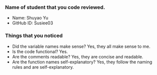 ### Name of student that you code reviewed.
- Name: Shuyao Yu
- GitHub ID: Susiee03 


### Things that you noticed
- Did the variable names make sense? 
Yes, they all make sense to me.
- Is the code functional? Yes.
- Are the comments readable? Yes, they are concise and readable.
- Are the function names self-explanatory? Yes, they follow the naming rules and are self-explanatory.

